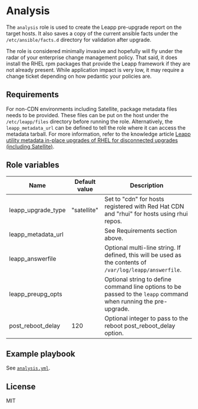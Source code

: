 # Analysis

The `analysis` role is used to create the Leapp pre-upgrade report on the target hosts. It also saves a copy of the current ansible facts under the `/etc/ansible/facts.d` directory for validation after upgrade.

The role is considered minimally invasive and hopefully will fly under the radar of your enterprise change management policy. That said, it does install the RHEL rpm packages that provide the Leapp framework if they are not already present. While application impact is very low, it may require a change ticket depending on how pedantic your policies are.

## Requirements

For non-CDN environments including Satellite, package metadata files needs to be provided. These files can be put on the host under the `/etc/leapp/files` directory before running the role. Alternatively, the `leapp_metadata_url` can be defined to tell the role where it can access the metadata tarball. For more information, refer to the knowledge article [Leapp utility metadata in-place upgrades of RHEL for disconnected upgrades (including Satellite)](https://access.redhat.com/articles/3664871).

## Role variables

| Name                    | Default value         | Description                                         |
|-------------------------|-----------------------|-----------------------------------------------------|
| leapp_upgrade_type      | "satellite"           | Set to "cdn" for hosts registered with Red Hat CDN and "rhui" for hosts using rhui repos. |
| leapp_metadata_url      |                       | See Requirements section above.                     |
| leapp_answerfile        |                       | Optional multi-line string. If defined, this will be used as the contents of `/var/log/leapp/answerfile`. |
| leapp_preupg_opts       |                       | Optional string to define command line options to be passed to the `leapp` command when running the pre-upgrade. |
| post_reboot_delay       | 120                   | Optional integer to pass to the reboot post_reboot_delay option. |

## Example playbook

See [`analysis.yml`](../../playbooks/analysis.yml).

## License

MIT
